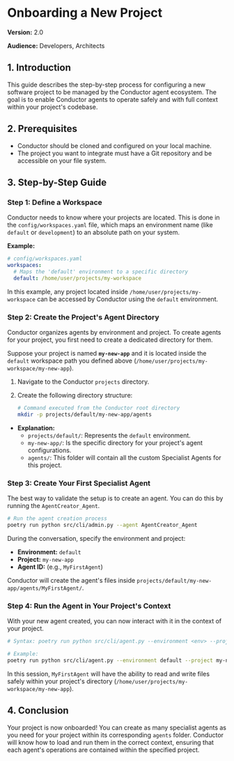 # Onboarding a New Project

**Version:** 2.0

**Audience:** Developers, Architects

## 1. Introduction

This guide describes the step-by-step process for configuring a new software project to be managed by the Conductor agent ecosystem. The goal is to enable Conductor agents to operate safely and with full context within your project's codebase.

## 2. Prerequisites

-   Conductor should be cloned and configured on your local machine.
-   The project you want to integrate must have a Git repository and be accessible on your file system.

## 3. Step-by-Step Guide

### Step 1: Define a Workspace

Conductor needs to know where your projects are located. This is done in the `config/workspaces.yaml` file, which maps an environment name (like `default` or `development`) to an absolute path on your system.

**Example:**
```yaml
# config/workspaces.yaml
workspaces:
  # Maps the 'default' environment to a specific directory
  default: /home/user/projects/my-workspace
```

In this example, any project located inside `/home/user/projects/my-workspace` can be accessed by Conductor using the `default` environment.

### Step 2: Create the Project's Agent Directory

Conductor organizes agents by environment and project. To create agents for your project, you first need to create a dedicated directory for them.

Suppose your project is named **`my-new-app`** and it is located inside the `default` workspace path you defined above (`/home/user/projects/my-workspace/my-new-app`).

1.  Navigate to the Conductor `projects` directory.
2.  Create the following directory structure:

    ```bash
    # Command executed from the Conductor root directory
    mkdir -p projects/default/my-new-app/agents
    ```

-   **Explanation:**
    -   `projects/default/`: Represents the `default` environment.
    -   `my-new-app/`: Is the specific directory for your project's agent configurations.
    -   `agents/`: This folder will contain all the custom Specialist Agents for this project.

### Step 3: Create Your First Specialist Agent

The best way to validate the setup is to create an agent. You can do this by running the `AgentCreator_Agent`.

```bash
# Run the agent creation process
poetry run python src/cli/admin.py --agent AgentCreator_Agent
```

During the conversation, specify the environment and project:
-   **Environment:** `default`
-   **Project:** `my-new-app`
-   **Agent ID:** (e.g., `MyFirstAgent`)

Conductor will create the agent's files inside `projects/default/my-new-app/agents/MyFirstAgent/`.

### Step 4: Run the Agent in Your Project's Context

With your new agent created, you can now interact with it in the context of your project.

```bash
# Syntax: poetry run python src/cli/agent.py --environment <env> --project <project_name> --agent <agent_id>

# Example:
poetry run python src/cli/agent.py --environment default --project my-new-app --agent MyFirstAgent
```

In this session, `MyFirstAgent` will have the ability to read and write files safely within your project's directory (`/home/user/projects/my-workspace/my-new-app`).

## 4. Conclusion

Your project is now onboarded! You can create as many specialist agents as you need for your project within its corresponding `agents` folder. Conductor will know how to load and run them in the correct context, ensuring that each agent's operations are contained within the specified project.
